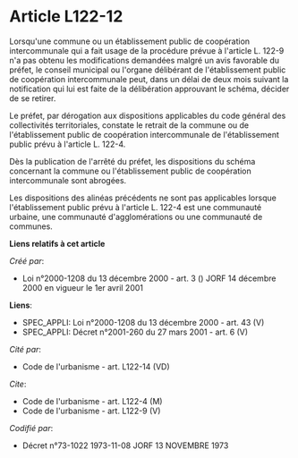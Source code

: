 # Article L122-12

Lorsqu'une commune ou un établissement public de coopération intercommunale qui a fait usage de la procédure prévue à
l'article L. 122-9 n'a pas obtenu les modifications demandées malgré un avis favorable du préfet, le conseil municipal ou
l'organe délibérant de l'établissement public de coopération intercommunale peut, dans un délai de deux mois suivant la
notification qui lui est faite de la délibération approuvant le schéma, décider de se retirer.

Le préfet, par dérogation aux dispositions applicables du code général des collectivités territoriales, constate le retrait
de la commune ou de l'établissement public de coopération intercommunale de l'établissement public prévu à l'article L.
122-4.

Dès la publication de l'arrêté du préfet, les dispositions du schéma concernant la commune ou l'établissement public de
coopération intercommunale sont abrogées.

Les dispositions des alinéas précédents ne sont pas applicables lorsque l'établissement public prévu à l'article L. 122-4 est
une communauté urbaine, une communauté d'agglomérations ou une communauté de communes.

**Liens relatifs à cet article**

_Créé par_:

  - Loi n°2000-1208 du 13 décembre 2000 - art. 3 () JORF 14 décembre 2000 en vigueur le 1er avril 2001

**Liens**:

  - SPEC_APPLI: Loi n°2000-1208 du 13 décembre 2000 - art. 43 (V)
  - SPEC_APPLI: Décret n°2001-260 du 27 mars 2001 - art. 6 (V)

_Cité par_:

  - Code de l'urbanisme - art. L122-14 (VD)

_Cite_:

  - Code de l'urbanisme - art. L122-4 (M)
  - Code de l'urbanisme - art. L122-9 (V)

_Codifié par_:

  - Décret n°73-1022 1973-11-08 JORF 13 NOVEMBRE 1973
